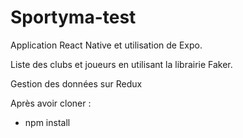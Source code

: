 # Sportyma-test

Application React Native et utilisation de Expo.

Liste des clubs et joueurs en utilisant la librairie Faker.

Gestion des données sur Redux

Après avoir cloner :

- npm install
